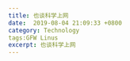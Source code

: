 ```yaml
---
title: 也谈科学上网
date:  2019-08-04 21:09:33 +0800
category: Technology
tags:GFW Linus
excerpt: 也谈科学上网
---
```


